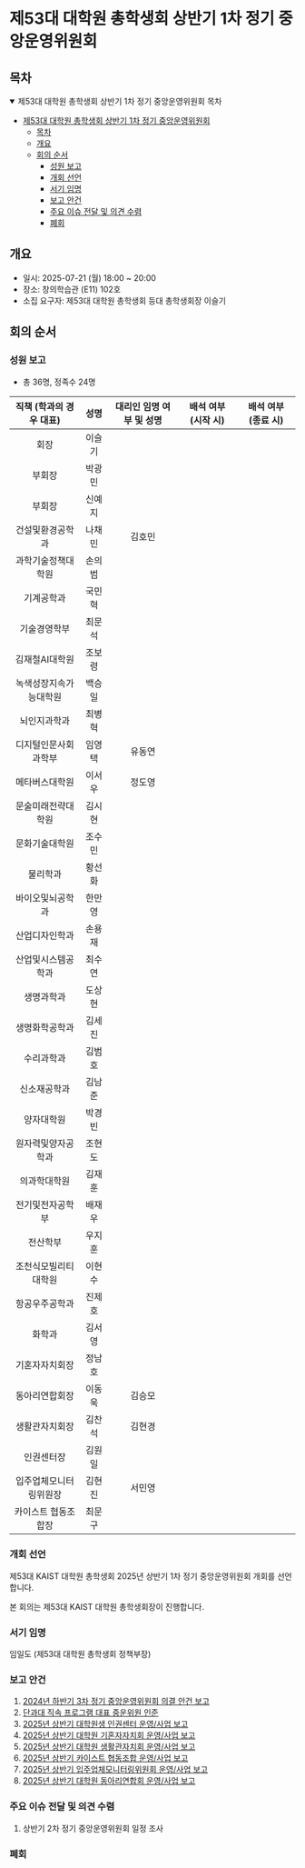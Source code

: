 제53대 대학원 총학생회 상반기 1차 정기 중앙운영위원회 
===

## 목차

<details open>
<summary>제53대 대학원 총학생회 상반기 1차 정기 중앙운영위원회 목차</summary>
  
- [제53대 대학원 총학생회 상반기 1차 정기 중앙운영위원회](#제53대-대학원-총학생회-상반기-1차-정기-중앙운영위원회)
	- [목차](#목차)
	- [개요](#개요)
	- [회의 순서](#회의-순서)
		- [성원 보고](#성원-보고)
		- [개회 선언](#개회-선언)
		- [서기 임명](#서기-임명)
		- [보고 안건](#보고-안건)
		- [주요 이슈 전달 및 의견 수렴](#주요-이슈-전달-및-의견-수렴)
		- [폐회](#폐회)
</details>

## 개요 

- 일시: 2025-07-21 (월) 18:00 ~ 20:00
- 장소: 창의학습관 (E11) 102호
- 소집 요구자: 제53대 대학원 총학생회 등대 총학생회장 이슬기

## 회의 순서
### 성원 보고
- 총 36명, 정족수 24명

| 직책 (학과의 경우 대표) | 성명 | 대리인 임명 여부 및 성명 | 배석 여부 (시작 시) | 배석 여부 (종료 시) |
|:---:|:---:|:---:|:---:|:---:|
| 회장 | 이슬기 |  | 
| 부회장 | 박광민 |  | 
| 부회장 | 신예지 |  |
| 건설및환경공학과 | 나채민 | 김호민 | 
| 과학기술정책대학원 | 손의범 |  | 
| 기계공학과 | 국민혁 |   | 
| 기술경영학부 | 최문석 |  | 
| 김재철AI대학원 | 조보령 |   |
| 녹색성장지속가능대학원 | 백승일 |  | 
| 뇌인지과학과 | 최병혁 |  | 
| 디지털인문사회과학부 | 임영택 | 유동연 | 
| 메타버스대학원 | 이서우 | 정도영  | 
| 문술미래전략대학원 | 김시현 |   | 
| 문화기술대학원 | 조수민 |  | 
| 물리학과 | 황선화 |  | 
| 바이오및뇌공학과 | 한만영 |  | 
| 산업디자인학과 | 손용재 |   | 
| 산업및시스템공학과 | 최수연 |  | 
| 생명과학과 | 도상현 |  | 
| 생명화학공학과 | 김세진 |   | 
| 수리과학과 | 김범호 |  | 
| 신소재공학과 | 김남준 |  |
| 양자대학원 | 박경빈 |   | 
| 원자력및양자공학과 | 조현도 |   | 
| 의과학대학원 | 김재훈 |  |  
| 전기및전자공학부 | 배재우 |   |  
| 전산학부 | 우지훈 |   | 
| 조천식모빌리티대학원 | 이현수 |  |  
| 항공우주공학과 | 진제호 |  |  
| 화학과 | 김서영 |  |  
| 기혼자자치회장 | 정남호 |   |  
| 동아리연합회장 | 이동욱 | 김승모 | 
| 생활관자치회장 | 김찬석 | 김현경 | 
| 인권센터장 | 김원일 |  |  
| 입주업체모니터링위원장 | 김현진 | 서민영 | 
| 카이스트 협동조합장 | 최문구 |   | 
      
### 개회 선언
제53대 KAIST 대학원 총학생회 2025년 상반기 1차 정기 중앙운영위원회 개회를 선언합니다. 

본 회의는 제53대 KAIST 대학원 총학생회장이 진행합니다.

### 서기 임명
임일도 (제53대 대학원 총학생회 정책부장) 

### 보고 안건
1. [2024년 하반기 3차 정기 중앙운영위원회 의결 안건 보고](보고안건/2024년-하반기-3차-정기-중앙운영위원회-의결안건보고.md)
2. [단과대 직속 프로그램 대표 중운위원 인준](의결안건/2025-중운위원-인준.md)
3. [2025년 상반기 대학원생 인권센터 운영/사업 보고](보고안건/2025년-상반기-대학원생인권센터-운영-사업보고.md) 
4. [2025년 상반기 대학원 기혼자자치회 운영/사업 보고](보고안건/2025년도-상반기-대학원-기혼자자치회-운영-사업-보고.md) 
5. [2025년 상반기 대학원 생활관자치회 운영/사업 보고](보고안건/운영사업보고-수정.md) 
6. [2025년 상반기 카이스트 협동조합 운영/사업 보고](보고안건/카이스트협동조합-2025년-상반기-운영사업보고.md) 
7. [2025년 상반기 입주업체모니터링위원회 운영/사업 보고](보고안건/입주업체모니터링위원회-2025년-상반기-운영사업보고.md) 
8. [2025년 상반기 대학원 동아리연합회 운영/사업 보고](보고안건/대학원동아리연합회-2025년-상반기-운영사업보고.md)


### 주요 이슈 전달 및 의견 수렴
1. 상반기 2차 정기 중앙운영위원회 일정 조사 

### 폐회

